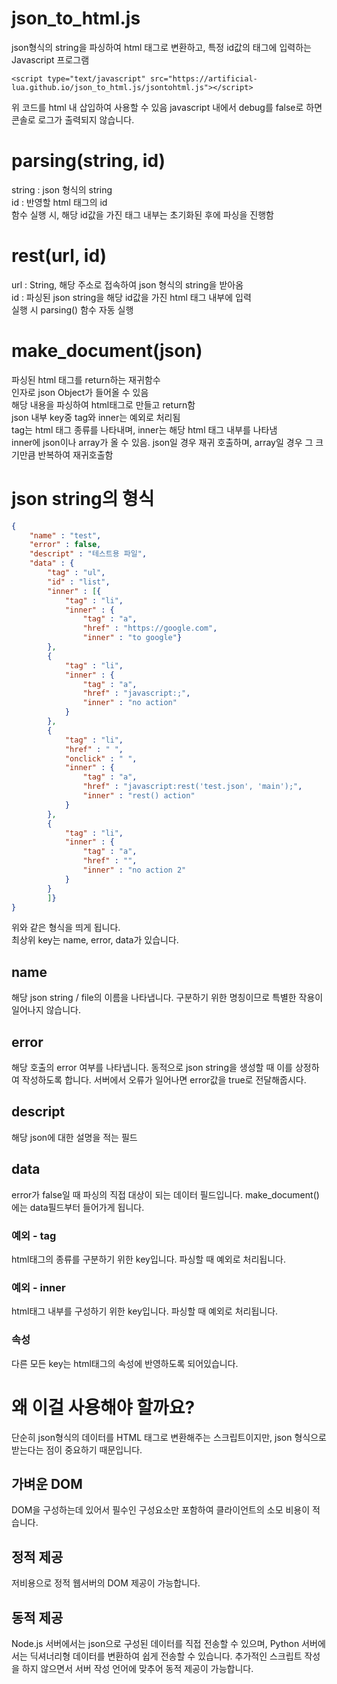 # json_to_html.js
json형식의 string을 파싱하여 html 태그로 변환하고, 특정 id값의 태그에 입력하는 Javascript 프로그램
```
<script type="text/javascript" src="https://artificial-lua.github.io/json_to_html.js/jsontohtml.js"></script>
```
위 코드를 html 내 삽입하여 사용할 수 있음
javascript 내에서 debug를 false로 하면 콘솔로 로그가 출력되지 않습니다.

# parsing(string, id)
string : json 형식의 string  
id : 반영할 html 태그의 id  
함수 실행 시, 해당 id값을 가진 태그 내부는 초기화된 후에 파싱을 진행함  

# rest(url, id)
url : String, 해당 주소로 접속하여 json 형식의 string을 받아옴  
id : 파싱된 json string을 해당 id값을 가진 html 태그 내부에 입력  
실행 시 parsing() 함수 자동 실행

# make_document(json)
파싱된 html 태그를 return하는 재귀함수  
인자로 json Object가 들어올 수 있음  
해당 내용을 파싱하여 html태그로 만들고 return함  
json 내부 key중 tag와 inner는 예외로 처리됨  
tag는 html 태그 종류를 나타내며, inner는 해당 html 태그 내부를 나타냄  
inner에 json이나 array가 올 수 있음. json일 경우 재귀 호출하며, array일 경우 그 크기만큼 반복하여 재귀호출함  
  

# json string의 형식
```json
{
    "name" : "test",
    "error" : false,
    "descript" : "테스트용 파일",
    "data" : {
        "tag" : "ul",
        "id" : "list",
        "inner" : [{
            "tag" : "li",
            "inner" : {
                "tag" : "a",
                "href" : "https://google.com",
                "inner" : "to google"}
        },
        {
            "tag" : "li",
            "inner" : {
                "tag" : "a",
                "href" : "javascript:;",
                "inner" : "no action"
            }
        },
        {
            "tag" : "li",
            "href" : " ",
            "onclick" : " ",
            "inner" : {
                "tag" : "a",
                "href" : "javascript:rest('test.json', 'main');",
                "inner" : "rest() action"
            }
        },
        {
            "tag" : "li",
            "inner" : {
                "tag" : "a",
                "href" : "",
                "inner" : "no action 2"
            }
        }
        ]}
}
```
위와 같은 형식을 띄게 됩니다.  
최상위 key는 name, error, data가 있습니다.
## name
해당 json string / file의 이름을 나타냅니다. 구분하기 위한 명칭이므로 특별한 작용이 일어나지 않습니다.

## error
해당 호출의 error 여부를 나타냅니다. 동적으로 json string을 생성할 때 이를 상정하여 작성하도록 합니다. 서버에서 오류가 일어나면 error값을 true로 전달해줍시다.

## descript
해당 json에 대한 설명을 적는 필드

## data
error가 false일 때 파싱의 직접 대상이 되는 데이터 필드입니다. make_document()에는 data필드부터 들어가게 됩니다.

### 예외 - tag
html태그의 종류를 구분하기 위한 key입니다. 파싱할 때 예외로 처리됩니다.

### 예외 - inner
html태그 내부를 구성하기 위한 key입니다. 파싱할 때 예외로 처리됩니다.

### 속성
다른 모든 key는 html태그의 속성에 반영하도록 되어있습니다.
  

# 왜 이걸 사용해야 할까요?
단순히 json형식의 데이터를 HTML 태그로 변환해주는 스크립트이지만, json 형식으로 받는다는 점이 중요하기 때문입니다.

## 가벼운 DOM
DOM을 구성하는데 있어서 필수인 구성요소만 포함하여 클라이언트의 소모 비용이 적습니다.

## 정적 제공
저비용으로 정적 웹서버의 DOM 제공이 가능합니다.

## 동적 제공
Node.js 서버에서는 json으로 구성된 데이터를 직접 전송할 수 있으며, Python 서버에서는 딕셔너리형 데이터를 변환하여 쉽게 전송할 수 있습니다. 추가적인 스크립트 작성을 하지 않으면서 서버 작성 언어에 맞추어 동적 제공이 가능합니다.